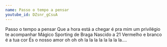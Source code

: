 ```yaml
---
name: Passo o tempo a pensar
youtube_id: DZsnr_gCsuA
---
```


Passo o tempo a pensar
Que a hora está a chegar
é pra mim um privilégio te acompanhar
Mágico Sporting de Braga
Nascido a 21
Vermelho e branco é a tua cor
És o nosso amor oh oh oh
la la la la la la la la....
